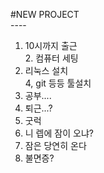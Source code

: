 
#NEW PROJECT
<br>----<br>
1. 10시까지 출근
<br>2. 컴퓨터 세팅<br>
3. 리눅스 설치<br>
4, git 등등 툴설치<br>
5. 공부....<br>
6. 퇴근...?
7. 굿럭
8. 니 렙에 잠이 오냐?
9. 잠은 당연히 온다
10. 불면증?

